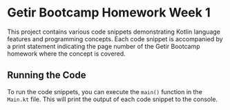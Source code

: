 # Getir Bootcamp Homework Week 1

This project contains various code snippets demonstrating Kotlin language features and programming concepts. Each code snippet is accompanied by a print statement indicating the page number of the Getir Bootcamp homework where the concept is covered.

## Running the Code

To run the code snippets, you can execute the `main()` function in the `Main.kt` file. This will print the output of each code snippet to the console.

